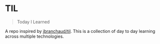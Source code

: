 # TIL

> Today I Learned

A repo inspired by [jbranchaud/til](https://github.com/jbranchaud/til/). This is a collection of day to day learning across multiple technologies.
